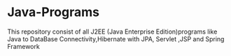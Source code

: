 # Java-Programs
This repository consist of all J2EE (Java Enterprise Edition)programs like Java to DataBase Connectivity,Hibernate with JPA, Servlet ,JSP and Spring Framework
